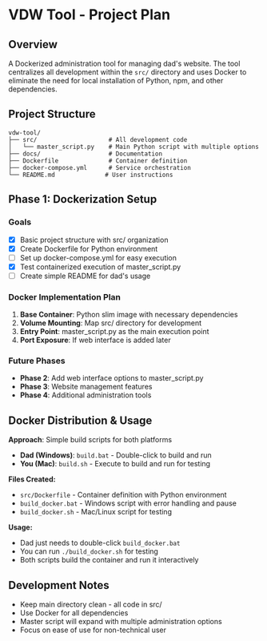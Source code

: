 # VDW Tool - Project Plan

## Overview
A Dockerized administration tool for managing dad's website. The tool centralizes all development within the `src/` directory and uses Docker to eliminate the need for local installation of Python, npm, and other dependencies.

## Project Structure
```
vdw-tool/
├── src/                    # All development code
│   └── master_script.py    # Main Python script with multiple options
├── docs/                   # Documentation
├── Dockerfile              # Container definition
├── docker-compose.yml      # Service orchestration
└── README.md              # User instructions
```

## Phase 1: Dockerization Setup

### Goals
- [x] Basic project structure with src/ organization
- [x] Create Dockerfile for Python environment
- [ ] Set up docker-compose.yml for easy execution
- [x] Test containerized execution of master_script.py
- [ ] Create simple README for dad's usage

### Docker Implementation Plan
1. **Base Container**: Python slim image with necessary dependencies
2. **Volume Mounting**: Map src/ directory for development
3. **Entry Point**: master_script.py as the main execution point
4. **Port Exposure**: If web interface is added later

### Future Phases
- **Phase 2**: Add web interface options to master_script.py
- **Phase 3**: Website management features
- **Phase 4**: Additional administration tools

## Docker Distribution & Usage

**Approach**: Simple build scripts for both platforms
- **Dad (Windows)**: `build.bat` - Double-click to build and run
- **You (Mac)**: `build.sh` - Execute to build and run for testing

**Files Created:**
- `src/Dockerfile` - Container definition with Python environment
- `build_docker.bat` - Windows script with error handling and pause
- `build_docker.sh` - Mac/Linux script for testing

**Usage:**
- Dad just needs to double-click `build_docker.bat`
- You can run `./build_docker.sh` for testing
- Both scripts build the container and run it interactively

## Development Notes
- Keep main directory clean - all code in src/
- Use Docker for all dependencies
- Master script will expand with multiple administration options
- Focus on ease of use for non-technical user